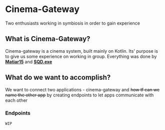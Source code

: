 # Cinema-Gateway
Two enthusiasts working in symbiosis in order to gain experience
## What is Cinema-Gateway?
Cinema-gateway is a cinema system, built mainly on Kotlin. Its' purpose is to give us some experience on working in group.
Everything was done by [**Matiar15**](https://github.com/Matiar15) and [**SQD.exe**](https://github.com/SQDexe) 
## What do we want to accomplish?
We want to connect two applications - cinema-gateway and ~~how tf can we name the other app~~ by creating endpoints to let apps communicate with each other
### Endpoints 
`WIP`
